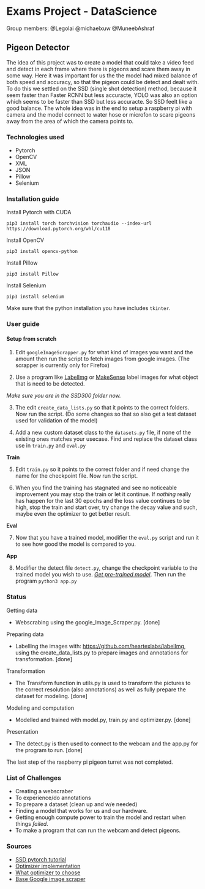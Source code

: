 # Exams Project - DataScience

Group members: 
@Legolai
@michaelxuw
@MuneebAshraf

## Pigeon Detector

The idea of this project was to create a model that could take a video feed and detect in each frame where there is pigeons and scare them away in some way. Here it was important for us the the model had mixed balance of both speed and accuracy, so that the pigeon could be detect and dealt with. To do this we settled on the SSD (single shot detection) method, because it seem faster than Faster RCNN but less accuracte, YOLO was also an option which seems to be faster than SSD but less accuracte. So SSD feelt like a good balance. The whole idea was in the end to setup a raspberry pi with camera and the model connect to water hose or microfon to scare pigeons away from the area of which the camera points to. 

### Technologies used

- Pytorch
- OpenCV
- XML
- JSON
- Pillow
- Selenium

### Installation guide

Install Pytorch with CUDA

```
pip3 install torch torchvision torchaudio --index-url https://download.pytorch.org/whl/cu118
```

Install OpenCV

```
pip3 install opencv-python
```

Install Pillow

```
pip3 install Pillow
```

Install Selenium

```
pip3 install selenium
```

Make sure that the python installation you have includes ```tkinter```.

### User guide

#### Setup from scratch

1. Edit ```googleImageScrapper.py``` for what kind of images you want and the amount then run the script to fetch images from google images. (The scrapper is currently only for Firefox)

2. Use a program like [LabelImg](https://github.com/heartexlabs/labelImg) or [MakeSense](https://www.makesense.ai) label images for what object that is need to be detected.

*Make sure you are in the SSD300 folder now.*

3. The edit ```create_data_lists.py``` so that it points to the correct folders. Now run the script. (Do some changes so that so also get a test dataset used for validation of the model)

4. Add a new custom dataset class to the ```datasets.py``` file, if none of the existing ones matches your usecase. Find and replace the dataset class use in ```train.py``` and ```eval.py```

**Train**

5. Edit ```train.py``` so it points to the correct folder and if need change the name for the checkpoint file. Now run the script. 

6. When you find the training has stagnated and see no noticeable improvement you may stop the train or let it continue. If *nothing* really has happen for the last 30 epochs and the loss value continues to be high, stop the train and start over, try change the decay value and such, maybe even the optimizer to get better result.

**Eval**

7. Now that you have a trained model, modifier the ```eval.py``` script and run it to see how good the model is compared to you.

**App**

8. Modifier the detect file ```detect.py```, change the checkpoint variable to the trained model you wish to use. [*Get pre-trained model*](https://drive.google.com/file/d/1Z8nXowDxZUV9Fm4JA09eDTbivA0Oaerl/view?usp=share_link). Then run the program ```python3 app.py```

### Status

Getting data
 - Webscrabing using the google_Image_Scraper.py. [done]
 
Preparing data
 - Labelling the images with: https://github.com/heartexlabs/labelImg, using the create_data_lists.py to prepare images and annotations for transformation. [done]


Transformation
 - The Transform function in utils.py is used to transform the pictures to the correct resolution (also annotations) as well as fully prepare the dataset for modeling. [done]


Modeling and computation
 - Modelled and trained with model.py, train.py and optimizer.py. [done]


Presentation
 - The detect.py is then used to connect to the webcam and the app.py for the program to run. [done]

The last step of the raspberry pi pigeon turret was not completed.

### List of Challenges

- Creating a webscraber
- To experience/do annotations
- To prepare a dataset (clean up and w/e needed)
- Finding a model that works for us and our hardware.
- Getting enough compute power to train the model and restart when things *failed*.
- To make a program that can run the webcam and detect pigeons.


### Sources 
 
- [SSD pytorch tutorial](https://github.com/sgrvinod/a-PyTorch-Tutorial-to-Object-Detection)
- [Optimizer implementation](https://github.com/JRC1995/DemonRangerOptimizer) 
- [What optimizer to choose](https://johnchenresearch.github.io/demon/)
- [Base Google image scraper](https://github.com/ohyicong/Google-Image-Scraper)
